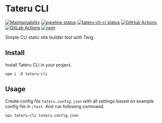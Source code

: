 # Tateru CLI

[![Maintainability](https://api.codeclimate.com/v1/badges/a27bd4122e740512c6f9/maintainability)](https://codeclimate.com/github/danielsitek/tateru-cli/maintainability)
[![pipeline status](https://gitlab.com/danielsitek/tateru-cli-ci/badges/master/pipeline.svg)](https://gitlab.com/danielsitek/tateru-cli-ci/pipelines)
[![tateru-cli-ci status](https://github.com/danielsitek/tateru-cli-ci/workflows/CI%20tests/badge.svg?branch=master)](https://github.com/danielsitek/tateru-cli-ci/actions)
[![GitHub Actions](https://img.shields.io/badge/CI-GitHub%20Actions-blue.svg?logo=github)](https://github.com/danielsitek/tateru-cli-ci/actions)
[![GitLab Actions](https://img.shields.io/badge/CI-GitLab%20Pipelines-blue.svg?logo=gitlab)](https://gitlab.com/danielsitek/tateru-cli-ci/pipelines)
[![npm](https://img.shields.io/npm/v/tateru-cli)](https://www.npmjs.com/package/tateru-cli)

Simple CLI static site builder tool with Twig.

## Install

Install Tateru CLI in your project.

```shell
npm i -D tateru-cli
```

## Usage

Create config file `tateru.config.json` with all settings based on example config file in `/test`. And run following command.

```shell
npx tateru-cli tateru.config.json
```
